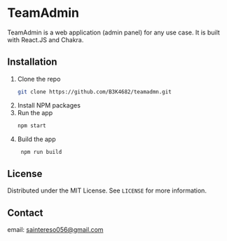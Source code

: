 # TeamAdmin

TeamAdmin is a web application (admin panel) for any use case. It is built with React.JS and Chakra.

## Installation

1. Clone the repo
   ```sh
   git clone https://github.com/B3K4682/teamadmn.git
   ```
2. Install NPM packages
3. Run the app
   ```sh
   npm start
   ```
4. Build the app
   ```sh
    npm run build
   ```

## License

Distributed under the MIT License. See `LICENSE` for more information.

## Contact
email: [saintereso056@gmail.com](mailto:saintereso056@gmail.com)
